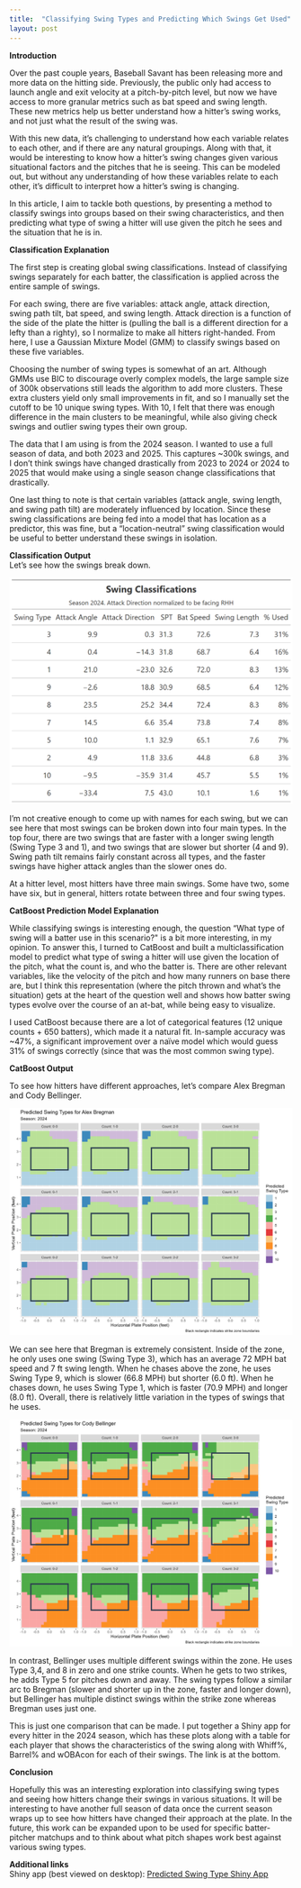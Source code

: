 ```yaml
---
title:  "Classifying Swing Types and Predicting Which Swings Get Used"
layout: post
---
```

**Introduction**  

Over the past couple years, Baseball Savant has been releasing more and more data on the hitting side. Previously, the public only had access to launch angle and exit velocity at a pitch-by-pitch level, but now we have access to more granular metrics such as bat speed and swing length. These new metrics help us better understand how a hitter’s swing works, and not just what the result of the swing was.  

With this new data, it’s challenging to understand how each variable relates to each other, and if there are any natural groupings. Along with that, it would be interesting to know how a hitter’s swing changes given various situational factors and the pitches that he is seeing. This can be modeled out, but without any understanding of how these variables relate to each other, it’s difficult to interpret how a hitter’s swing is changing.  

In this article, I aim to tackle both questions, by presenting a method to classify swings into groups based on their swing characteristics, and then predicting what type of swing a hitter will use given the pitch he sees and the situation that he is in.  

**Classification Explanation**  

The first step is creating global swing classifications. Instead of classifying swings separately for each batter, the classification is applied across the entire sample of swings.  

For each swing, there are five variables: attack angle, attack direction, swing path tilt, bat speed, and swing length. Attack direction is a function of the side of the plate the hitter is (pulling the ball is a different direction for a lefty than a righty), so I normalize to make all hitters right-handed. From here, I use a Gaussian Mixture Model (GMM) to classify swings based on these five variables.  

Choosing the number of swing types is somewhat of an art. Although GMMs use BIC to discourage overly complex models, the large sample size of 300k observations still leads the algorithm to add more clusters. These extra clusters yield only small improvements in fit, and so I manually set the cutoff to be 10 unique swing types. With 10, I felt that there was enough difference in the main clusters to be meaningful, while also giving check swings and outlier swing types their own group.  

The data that I am using is from the 2024 season. I wanted to use a full season of data, and both 2023 and 2025. This captures ~300k swings, and I don’t think swings have changed drastically from 2023 to 2024 or 2024 to 2025 that would make using a single season change classifications that drastically.  

One last thing to note is that certain variables (attack angle, swing length, and swing path tilt) are moderately influenced by location. Since these swing classifications are being fed into a model that has location as a predictor, this was fine, but a “location-neutral” swing classification would be useful to better understand these swings in isolation.  

**Classification Output**  
Let’s see how the swings break down.  

![](/assets/photos/swing_classifications.png)    

I’m not creative enough to come up with names for each swing, but we can see here that most swings can be broken down into four main types. In the top four, there are two swings that are faster with a longer swing length (Swing Type 3 and 1), and two swings that are slower but shorter (4 and 9). Swing path tilt remains fairly constant across all types, and the faster swings have higher attack angles than the slower ones do.  

At a hitter level, most hitters have three main swings. Some have two, some have six, but in general, hitters rotate between three and four swing types.  

**CatBoost Prediction Model Explanation**  

While classifying swings is interesting enough, the question “What type of swing will a batter use in this scenario?" is a bit more interesting, in my opinion. To answer this, I turned to CatBoost and built a multiclassification model to predict what type of swing a hitter will use given the location of the pitch, what the count is, and who the batter is. There are other relevant variables, like the velocity of the pitch and how many runners on base there are, but I think this representation (where the pitch thrown and what’s the situation) gets at the heart of the question well and shows how batter swing types evolve over the course of an at-bat, while being easy to visualize.

I used CatBoost because there are a lot of categorical features (12 unique counts + 650 batters), which made it a natural fit. In-sample accuracy was ~47%, a significant improvement over a naïve model which would guess 31% of swings correctly (since that was the most common swing type).  

**CatBoost Output**  

To see how hitters have different approaches, let’s compare Alex Bregman and Cody Bellinger.

![](/assets/photos/bregman_plot.png)     

We can see here that Bregman is extremely consistent. Inside of the zone, he only uses one swing (Swing Type 3), which has an average 72 MPH bat speed and 7 ft swing length. When he chases above the zone, he uses Swing Type 9, which is slower (66.8 MPH) but shorter (6.0 ft). When he chases down, he uses Swing Type 1, which is faster (70.9 MPH) and longer (8.0 ft). Overall, there is relatively little variation in the types of swings that he uses.  

![](/assets/photos/bellinger_plot.png)  

In contrast, Bellinger uses multiple different swings within the zone. He uses Type 3,4, and 8 in zero and one strike counts. When he gets to two strikes, he adds Type 5 for pitches down and away. The swing types follow a similar arc to Bregman (slower and shorter up in the zone, faster and longer down), but Bellinger has multiple distinct swings within the strike zone whereas Bregman uses just one.    

This is just one comparison that can be made. I put together a Shiny app for every hitter in the 2024 season, which has these plots along with a table for each player that shows the characteristics of the swing along with Whiff%, Barrel% and wOBAcon for each of their swings. The link is at the bottom.  

**Conclusion**  

Hopefully this was an interesting exploration into classifying swing types and seeing how hitters change their swings in various situations. It will be interesting to have another full season of data once the current season wraps up to see how hitters have changed their approach at the plate. In the future, this work can be expanded upon to be used for specific batter-pitcher matchups and to think about what pitch shapes work best against various swing types.  

**Additional links**  
Shiny app (best viewed on desktop): [Predicted Swing Type Shiny App](https://david-gerth.shinyapps.io/predicted-swing-type/)



